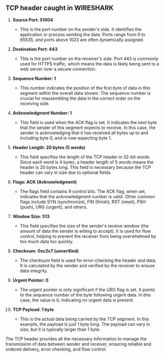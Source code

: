 ## TCP header caught in WIRESHARK

1. **Source Port: 51004**
   - This is the port number on the sender's side. It identifies the application or process sending the data. Ports range from 0 to 65535, and ports above 1023 are often dynamically assigned.

2. **Destination Port: 443**
   - This is the port number on the receiver's side. Port 443 is commonly used for HTTPS traffic, which means the data is likely being sent to a web server over a secure connection.

3. **Sequence Number: 1**
   - This number indicates the position of the first byte of data in this segment within the overall data stream. The sequence number is crucial for reassembling the data in the correct order on the receiving side.

4. **Acknowledgment Number: 1**
   - This field is used when the ACK flag is set. It indicates the next byte that the sender of this segment expects to receive. In this case, the sender is acknowledging that it has received all bytes up to and including byte 0, and is now expecting byte 1.

5. **Header Length: 20 bytes (5 words)**
   - This field specifies the length of the TCP header in 32-bit words. Since each word is 4 bytes, a header length of 5 words means the header is 20 bytes long. This field is necessary because the TCP header can vary in size due to optional fields.

6. **Flags: ACK (Acknowledgment)**
   - The flags field contains 9 control bits. The ACK flag, when set, indicates that the acknowledgment number is valid. Other common flags include SYN (synchronize), FIN (finish), RST (reset), PSH (push), URG (urgent), and others.

7. **Window Size: 513**
   - This field specifies the size of the sender's receive window (the amount of data the sender is willing to accept). It is used for flow control, helping to prevent the receiver from being overwhelmed by too much data too quickly.

8. **Checksum: 0xc2c7 (unverified)**
   - The checksum field is used for error-checking the header and data. It is calculated by the sender and verified by the receiver to ensure data integrity.

9. **Urgent Pointer: 0**
   - The urgent pointer is only significant if the URG flag is set. It points to the sequence number of the byte following urgent data. In this case, the value is 0, indicating no urgent data is present.

10. **TCP Payload: 1 byte**
    - This is the actual data being carried by the TCP segment. In this example, the payload is just 1 byte long. The payload can vary in size, but it is typically larger than 1 byte.

The TCP header provides all the necessary information to manage the transmission of data between sender and receiver, ensuring reliable and ordered delivery, error checking, and flow control.